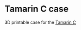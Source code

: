 # Tamarin C case

3D printable case for the [Tamarin C](https://github.com/stacksmashing/tamarin-c-hw)

